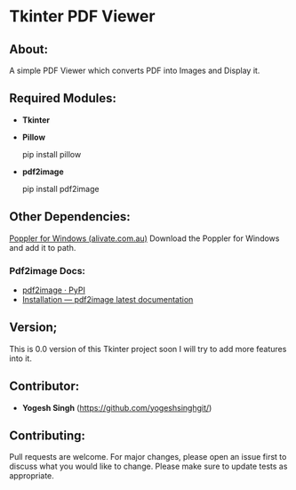 
# Tkinter PDF Viewer

## About:
A simple PDF Viewer which converts PDF into Images and Display it.

## Required Modules:
* **Tkinter**
* **Pillow** 

    pip install pillow

* **pdf2image**

    pip install pdf2image


## Other Dependencies:
[Poppler for Windows (alivate.com.au)](http://blog.alivate.com.au/poppler-windows/)
Download the Poppler for Windows and add it to path.
### Pdf2image Docs:
- [pdf2image · PyPI](https://pypi.org/project/pdf2image/)
- [Installation — pdf2image latest documentation](https://pdf2image.readthedocs.io/en/latest/installation.html)

## Version;
This is 0.0 version of this  Tkinter project soon I will try to add more features into it.

## Contributor:
* **Yogesh Singh** (https://github.com/yogeshsinghgit/)

## Contributing:
Pull requests are welcome. For major changes, please open an issue first to discuss what you would like to change.
Please make sure to update tests as appropriate.
